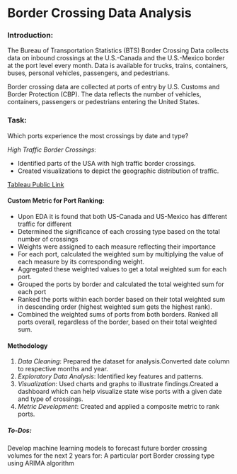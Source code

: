 # Border Crossing Data Analysis

### Introduction:
The Bureau of Transportation Statistics (BTS) Border Crossing Data collects data on inbound crossings at the U.S.-Canada and the U.S.-Mexico border at the port level every month. Data is available for trucks, trains, containers, buses, personal vehicles, passengers, and pedestrians.

Border crossing data are collected at ports of entry by U.S. Customs and Border Protection (CBP). The data reflects the number of vehicles, containers, passengers or pedestrians entering the United States.

### Task:
Which ports experience the most crossings by date and type?

*High Traffic Border Crossings*:
- Identified parts of the USA with high traffic border crossings.
- Created visualizations to depict the geographic distribution of traffic.

[Tableau Public Link](https://public.tableau.com/shared/6CGRKP6XN?:display_count=n&:origin=viz_share_link)

#### Custom Metric for Port Ranking:
- Upon EDA it is found that both US-Canada and US-Mexico has different traffic for different
- Determined the significance of each crossing type based on the total number of crossings
- Weights were assigned to each measure reflecting their importance
- For each port, calculated the weighted sum by multiplying the value of each measure by its corresponding weight.
- Aggregated these weighted values to get a total weighted sum for each port.
- Grouped the ports by border and calculated the total weighted sum for each port
- Ranked the ports within each border based on their total weighted sum in descending order (highest weighted sum gets the highest rank).
- Combined the weighted sums of ports from both borders.
  Ranked all ports overall, regardless of the border, based on their total weighted sum.

#### Methodology
1. *Data Cleaning*: Prepared the dataset for analysis.Converted date column to respective months and year.
2. *Exploratory Data Analysis*: Identified key features and patterns.
3. *Visualization*: Used charts and graphs to illustrate findings.Created a dashboard which can help visualize state wise ports with a given date and type of crossings.
4. *Metric Development*: Created and applied a composite metric to rank ports.

##### To-Dos:
Develop machine learning models to forecast future border crossing volumes for the next 2 years for:
A particular port
Border crossing type
using ARIMA algorithm
